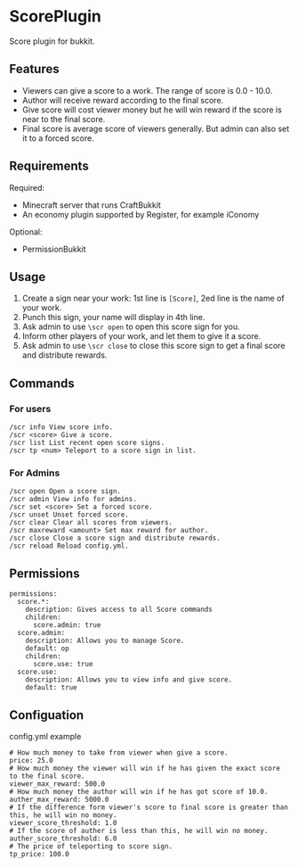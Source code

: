 ScorePlugin
===========

Score plugin for bukkit.


Features
--------

* Viewers can give a score to a work. The range of score is 0.0 - 10.0.
* Author will receive reward according to the final score.
* Give score will cost viewer money but he will win reward if the score is near to the final score.
* Final score is average score of viewers generally. But admin can also set it to a forced score.


Requirements
------------
Required:

* Minecraft server that runs CraftBukkit
* An economy plugin supported by Register, for example iConomy

Optional:

* PermissionBukkit


Usage
-----

1. Create a sign near your work: 1st line is `[Score]`, 2ed line is the name of your work.
2. Punch this sign, your name will display in 4th line.
3. Ask admin to use `\scr open` to open this score sign for you.
4. Inform other players of your work, and let them to give it a score.
5. Ask admin to use `\scr close` to close this score sign to get a final score and distribute rewards.




Commands
--------

### For users

    /scr info View score info.
    /scr <score> Give a score.
    /scr list List recent open score signs.
    /scr tp <num> Teleport to a score sign in list.

### For Admins

    /scr open Open a score sign.
    /scr admin View info for admins.
    /scr set <score> Set a forced score.
    /scr unset Unset forced score.
    /scr clear Clear all scores from viewers.
    /scr maxreward <amount> Set max reward for author.
    /scr close Close a score sign and distribute rewards.
    /scr reload Reload config.yml.


Permissions
-----------

    permissions:
      score.*:
        description: Gives access to all Score commands
        children:
          score.admin: true
      score.admin:
        description: Allows you to manage Score.
        default: op
        children:
          score.use: true
      score.use:
        description: Allows you to view info and give score.
        default: true
 
Configuation
-----------

config.yml example

    # How much money to take from viewer when give a score.
    price: 25.0
    # How much money the viewer will win if he has given the exact score to the final score.
    viewer_max_reward: 500.0
    # How much money the author will win if he has got score of 10.0.
    auther_max_reward: 5000.0
    # If the difference form viewer's score to final score is greater than this, he will win no money.
    viewer_score_threshold: 1.0
    # If the score of auther is less than this, he will win no money.
    auther_score_threshold: 6.0
    # The price of teleporting to score sign.
    tp_price: 100.0
